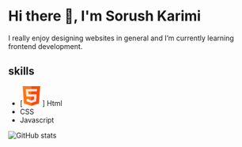 # Hi there 👋, I'm Sorush Karimi
I really enjoy designing websites in general and I’m currently learning frontend development.

## skills
* [<img src='https://github.com/soroushmdn/soroushmdn/blob/main/html.png'>] Html
* CSS
* Javascript 

![GitHub stats](https://github-readme-stats.vercel.app/api?username=soroushmdn&show_icons=true)  



